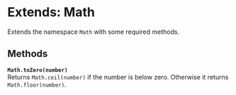 # Extends: Math
Extends the namespace `Math` with some required methods.

## Methods
**`Math.toZero(number)`**  
Returns `Math.ceil(number)` if the number is below zero. Otherwise it returns `Math.floor(number)`.

